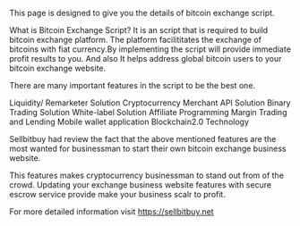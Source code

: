 This page is designed to give you the details of bitcoin exchange script.

What is Bitcoin Exchange Script?
It is an script  that is required to build bitcoin exchange platform. The platform facilititates the exchange of bitcoins with fiat currency.By implementing the script will provide immediate profit results to you. And also It helps address global bitcoin users to your bitcoin exchange website.

There are many important features in the script to be the best one.

Liquidity/ Remarketer Solution
Cryptocurrency Merchant API Solution
Binary Trading Solution
White-label Solution
Affiliate Programming
Margin Trading and Lending
Mobile wallet application
Blockchain2.0 Technology

Sellbitbuy had review the fact that the above mentioned features are the most wanted for businessman to start their own bitcoin exchange business website.

This features makes cryptocurrency businessman to stand out from of the crowd. Updating your exchange business website features with secure escrow service provide make your business scalr to profit.

For more detailed information visit https://sellbitbuy.net
